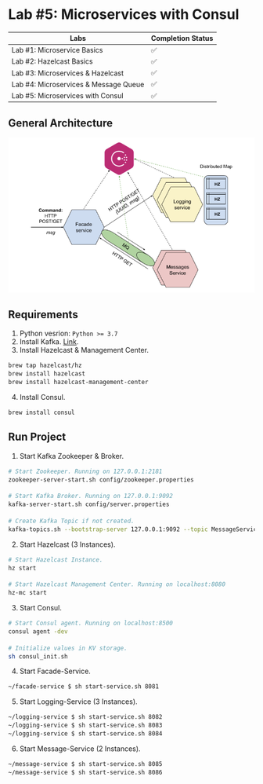 # Lab #5: Microservices with Consul

| Labs | Completion Status |
| -- | -- |
| Lab #1: Microservice Basics | ✅ |
| Lab #2: Hazelcast Basics | ✅ |
| Lab #3: Microservices & Hazelcast | ✅ |
| Lab #4: Microservices & Message Queue | ✅ |
| Lab #5: Microservices with Consul | ✅ |

## General Architecture
![](./architecture.png)

## Requirements
1. Python vesrion: `Python >= 3.7`
2. Install Kafka. [Link](https://kafka.apache.org/downloads).
3. Install Hazelcast & Management Center.
```css
brew tap hazelcast/hz 
brew install hazelcast
brew install hazelcast-management-center
```
4. Install Consul.
```css
brew install consul
```

## Run Project
1. Start Kafka Zookeeper & Broker.
```bash
# Start Zookeeper. Running on 127.0.0.1:2181
zookeeper-server-start.sh config/zookeeper.properties

# Start Kafka Broker. Running on 127.0.0.1:9092
kafka-server-start.sh config/server.properties

# Create Kafka Topic if not created.
kafka-topics.sh --bootstrap-server 127.0.0.1:9092 --topic MessageServiceTopic --create --partitions 3 --replication-factor 1
```
2. Start Hazelcast (3 Instances).
```bash
# Start Hazelcast Instance. 
hz start

# Start Hazelcast Management Center. Running on localhost:8080
hz-mc start
```
3. Start Consul.
```bash
# Start Consul agent. Running on localhost:8500
consul agent -dev

# Initialize values in KV storage.
sh consul_init.sh
```
4. Start Facade-Service.
```bash
~/facade-service $ sh start-service.sh 8081 
```
5. Start Logging-Service (3 Instances).
```bash
~/logging-service $ sh start-service.sh 8082 
~/logging-service $ sh start-service.sh 8083
~/logging-service $ sh start-service.sh 8084
```
6. Start Message-Service (2 Instances).
```bash
~/message-service $ sh start-service.sh 8085
~/message-service $ sh start-service.sh 8086
```